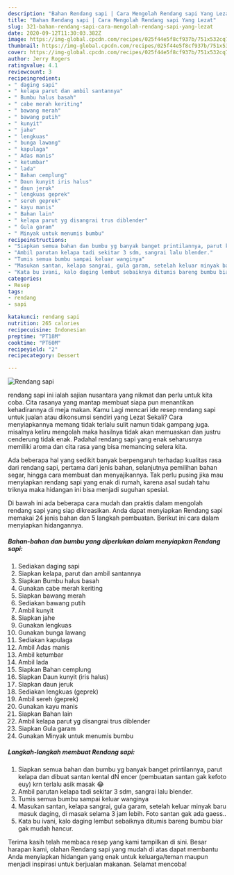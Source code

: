 ```yaml
---
description: "Bahan Rendang sapi | Cara Mengolah Rendang sapi Yang Lezat"
title: "Bahan Rendang sapi | Cara Mengolah Rendang sapi Yang Lezat"
slug: 321-bahan-rendang-sapi-cara-mengolah-rendang-sapi-yang-lezat
date: 2020-09-12T11:30:03.382Z
image: https://img-global.cpcdn.com/recipes/025f44e5f8cf937b/751x532cq70/rendang-sapi-foto-resep-utama.jpg
thumbnail: https://img-global.cpcdn.com/recipes/025f44e5f8cf937b/751x532cq70/rendang-sapi-foto-resep-utama.jpg
cover: https://img-global.cpcdn.com/recipes/025f44e5f8cf937b/751x532cq70/rendang-sapi-foto-resep-utama.jpg
author: Jerry Rogers
ratingvalue: 4.1
reviewcount: 3
recipeingredient:
- " daging sapi"
- " kelapa parut dan ambil santannya"
- " Bumbu halus basah"
- " cabe merah keriting"
- " bawang merah"
- " bawang putih"
- " kunyit"
- " jahe"
- " lengkuas"
- " bunga lawang"
- " kapulaga"
- " Adas manis"
- " ketumbar"
- " lada"
- " Bahan cemplung"
- " Daun kunyit iris halus"
- " daun jeruk"
- " lengkuas geprek"
- " sereh geprek"
- " kayu manis"
- " Bahan lain"
- " kelapa parut yg disangrai trus diblender"
- " Gula garam"
- " Minyak untuk menumis bumbu"
recipeinstructions:
- "Siapkan semua bahan dan bumbu yg banyak banget printilannya, parut kelapa dan dibuat santan kental dN encer (pembuatan santan gak kefoto euy) krn terlalu asik masak 😂"
- "Ambil parutan kelapa tadi sekitar 3 sdm, sangrai lalu blender."
- "Tumis semua bumbu sampai keluar wanginya"
- "Masukan santan, kelapa sangrai, gula garam, setelah keluar minyak baru masuk daging, di masak selama 3 jam lebih. Foto santan gak ada gaess.."
- "Kata bu ivani, kalo daging lembut sebaiknya ditumis bareng bumbu biar gak mudah hancur."
categories:
- Resep
tags:
- rendang
- sapi

katakunci: rendang sapi 
nutrition: 265 calories
recipecuisine: Indonesian
preptime: "PT18M"
cooktime: "PT60M"
recipeyield: "2"
recipecategory: Dessert

---
```



![Rendang sapi](https://img-global.cpcdn.com/recipes/025f44e5f8cf937b/751x532cq70/rendang-sapi-foto-resep-utama.jpg)


rendang sapi ini ialah sajian nusantara yang nikmat dan perlu untuk kita coba. Cita rasanya yang mantap membuat siapa pun menantikan kehadirannya di meja makan.
Kamu Lagi mencari ide resep rendang sapi untuk jualan atau dikonsumsi sendiri yang Lezat Sekali? Cara menyiapkannya memang tidak terlalu sulit namun tidak gampang juga. misalnya keliru mengolah maka hasilnya tidak akan memuaskan dan justru cenderung tidak enak. Padahal rendang sapi yang enak seharusnya memiliki aroma dan cita rasa yang bisa memancing selera kita.

Ada beberapa hal yang sedikit banyak berpengaruh terhadap kualitas rasa dari rendang sapi, pertama dari jenis bahan, selanjutnya pemilihan bahan segar, hingga cara membuat dan menyajikannya. Tak perlu pusing jika mau menyiapkan rendang sapi yang enak di rumah, karena asal sudah tahu triknya maka hidangan ini bisa menjadi suguhan spesial.




Di bawah ini ada beberapa cara mudah dan praktis dalam mengolah rendang sapi yang siap dikreasikan. Anda dapat menyiapkan Rendang sapi memakai 24 jenis bahan dan 5 langkah pembuatan. Berikut ini cara dalam menyiapkan hidangannya.

<!--inarticleads1-->

##### Bahan-bahan dan bumbu yang diperlukan dalam menyiapkan Rendang sapi:

1. Sediakan  daging sapi
1. Siapkan  kelapa, parut dan ambil santannya
1. Siapkan  Bumbu halus basah
1. Gunakan  cabe merah keriting
1. Siapkan  bawang merah
1. Sediakan  bawang putih
1. Ambil  kunyit
1. Siapkan  jahe
1. Gunakan  lengkuas
1. Gunakan  bunga lawang
1. Sediakan  kapulaga
1. Ambil  Adas manis
1. Ambil  ketumbar
1. Ambil  lada
1. Siapkan  Bahan cemplung
1. Siapkan  Daun kunyit (iris halus)
1. Siapkan  daun jeruk
1. Sediakan  lengkuas (geprek)
1. Ambil  sereh (geprek)
1. Gunakan  kayu manis
1. Siapkan  Bahan lain
1. Ambil  kelapa parut yg disangrai trus diblender
1. Siapkan  Gula garam
1. Gunakan  Minyak untuk menumis bumbu




<!--inarticleads2-->

##### Langkah-langkah membuat Rendang sapi:

1. Siapkan semua bahan dan bumbu yg banyak banget printilannya, parut kelapa dan dibuat santan kental dN encer (pembuatan santan gak kefoto euy) krn terlalu asik masak 😂
1. Ambil parutan kelapa tadi sekitar 3 sdm, sangrai lalu blender.
1. Tumis semua bumbu sampai keluar wanginya
1. Masukan santan, kelapa sangrai, gula garam, setelah keluar minyak baru masuk daging, di masak selama 3 jam lebih. Foto santan gak ada gaess..
1. Kata bu ivani, kalo daging lembut sebaiknya ditumis bareng bumbu biar gak mudah hancur.




Terima kasih telah membaca resep yang kami tampilkan di sini. Besar harapan kami, olahan Rendang sapi yang mudah di atas dapat membantu Anda menyiapkan hidangan yang enak untuk keluarga/teman maupun menjadi inspirasi untuk berjualan makanan. Selamat mencoba!
